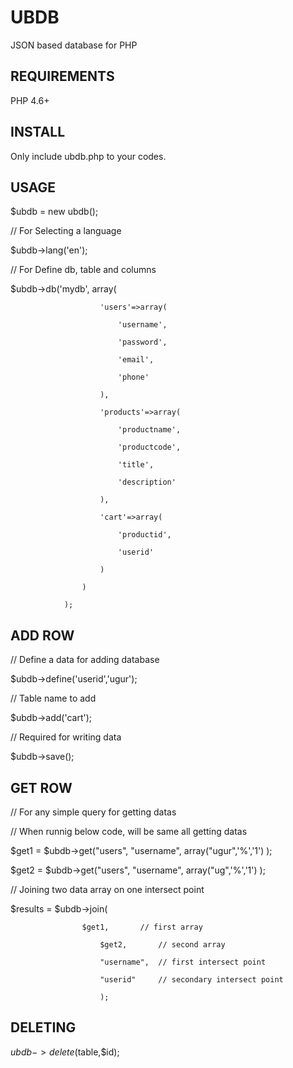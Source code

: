 # UBDB #
JSON based database for PHP

## REQUIREMENTS ##

PHP 4.6+

## INSTALL ##

Only include ubdb.php to your codes.

## USAGE ##

$ubdb = new ubdb();

// For Selecting a language

$ubdb->lang('en');

// For Define db, table and columns

$ubdb->db('mydb', array(

                        'users'=>array(
                        
                            'username',
                            
                            'password',
                            
                            'email',
                            
                            'phone'
                            
                        ),
                        
                        'products'=>array(
                        
                            'productname',
                            
                            'productcode',
                            
                            'title',
                            
                            'description'
                            
                        ),
                        
                        'cart'=>array(
                        
                            'productid',
                            
                            'userid'
                            
                        )   
                        
                    )
                    
                );
 
 ## ADD ROW ##
 
// Define a data for adding database
    
$ubdb->define('userid','ugur');

// Table name to add

$ubdb->add('cart');

// Required for writing data 

$ubdb->save();
 
 ## GET ROW ##           
 // For any simple query for getting datas
 
 // When runnig below code, will be same all getting datas 
 
 $get1 = $ubdb->get("users", "username", array("ugur",'%','1') );
 
 $get2 = $ubdb->get("users", "username", array("ug",'%','1') );
 
 // Joining two data array on one intersect point
 
 $results = $ubdb->join(

		            $get1,       // first array
 
                        $get2,       // second array
												
                        "username",  // first intersect point
												
                        "userid"     // secondary intersect point
												
                        );
 
 
## DELETING ##

$ubdb->delete($table,$id);


